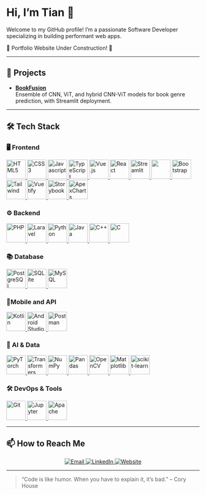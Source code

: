 <!--
**sniperbroco/sniperbroco** is a ✨ _special_ ✨ repository because its `README.md` (this file) appears on your GitHub profile.

Here are some ideas to get you started:


- 🌱 I’m currently learning ...
- 👯 I’m looking to collaborate on ...
- 🤔 I’m looking for help with ...
- 💬 Ask me about ...
- 📫 How to reach me: ...
- 😄 Pronouns: ...
- ⚡ Fun fact: ...
-->

# Hi, I’m Tian 👋

Welcome to my GitHub profile! I’m a passionate Software Developer specializing in building performant web apps.

🚧 Portfolio Website Under Construction! 🚧

---

## 🚀 Projects

- **[BookFusion](https://github.com/sniperbroco/bookfusion-classification-app)**  
  Ensemble of CNN, ViT, and hybrid CNN-ViT models for book genre prediction, with Streamlit deployment.

---
## 🛠️ Tech Stack

### 🖥️ Frontend
<p>
  <a href="https://html.spec.whatwg.org/multipage/" target="_blank">
    <img src="https://icon.icepanel.io/Technology/svg/HTML5.svg" alt="HTML5" width="50"/>
  </a>
  <a href="https://www.w3.org/Style/CSS/Overview.en.html" target="_blank">
    <img src="https://icon.icepanel.io/Technology/svg/CSS3.svg" alt="CSS3" width="50"/>
  </a>
  <a href="https://developer.mozilla.org/en-US/docs/Web/JavaScript/Guide" target="_blank">
    <img src="https://icon.icepanel.io/Technology/svg/JavaScript.svg" alt="Javascript" width="50"/>
  </a>
  <a href="https://www.typescriptlang.org/" target="_blank">
    <img src="https://icon.icepanel.io/Technology/svg/TypeScript.svg" alt="TypeScript" width="50"/>
  </a>
  <a href="https://vuejs.org/" target="_blank">
    <img src="https://icon.icepanel.io/Technology/svg/Vue.js.svg" alt="Vue.js" width="50"/>
  </a>
  <a href="https://react.dev/" target="_blank">
    <img src="https://icon.icepanel.io/Technology/svg/React.svg" alt="React" width="50"/>
  </a>
  <a href="https://streamlit.io/" target="_blank">
    <img src="https://icon.icepanel.io/Technology/svg/Streamlit.svg" alt="Streamlit" width="50"/>
  </a>
  <a href="https://vite.dev/" target="_blank">
    <img src="https://icon.icepanel.io/Technology/svg/Vite.js.svg" alt="" width="50"/>
  </a>
  <a href="https://getbootstrap.com/" target="_blank">
    <img src="https://icon.icepanel.io/Technology/svg/Bootstrap.svg" alt="Bootstrap" width="50"/>
  </a>
  <a href="https://tailwindcss.com/" target="_blank">
    <img src="https://icon.icepanel.io/Technology/svg/Tailwind-CSS.svg" alt="Tailwind" width="50"/>
  </a>
  <a href="https://vuetifyjs.com/en/" target="_blank">
    <img src="https://icon.icepanel.io/Technology/svg/Veutify.svg" alt="Vuetify" width="50"/>
  </a>
  <a href="https://storybook.js.org/" target="_blank">
    <img src="https://icon.icepanel.io/Technology/svg/Storybook.svg" alt="Storybook" width="50"/>
  </a>
  <a href="https://apexcharts.com/" target="_blank">
    <img src="https://apexcharts.com/wp-content/themes/apexcharts/img/apexcharts-logo-white-trimmed.svg" alt="ApexCharts" width="50"/>
  </a>
</p>

### ⚙️ Backend
<p>
  <a href="https://www.php.net/" target="_blank">
    <img src="https://icon.icepanel.io/Technology/svg/PHP.svg" alt="PHP" width="50"/>
  </a>
  <a href="https://laravel.com/" target="_blank">
    <img src="https://icon.icepanel.io/Technology/svg/Laravel.svg" alt="Laravel" width="50"/>
  </a>
  <a href="https://www.python.org/" target="_blank">
    <img src="https://icon.icepanel.io/Technology/svg/Python.svg" alt="Python" width="50"/>
  </a>
  <a href="https://www.java.com/en/" target="_blank">
    <img src="https://icon.icepanel.io/Technology/svg/Java.svg" alt="Java" width="50"/>
  </a>
  <a href="https://isocpp.org/" target="_blank">
    <img src="https://icon.icepanel.io/Technology/svg/C%2B%2B-%28CPlusPlus%29.svg" alt="C++" width="50"/>
  </a>
  <a href="https://www.c-language.org/" target="_blank">
    <img src="https://icon.icepanel.io/Technology/svg/C.svg" alt="C" width="50"/>
  </a>
</p>

### 📚 Database
<p>
  <a href="https://www.postgresql.org/" target="_blank">
    <img src="https://icon.icepanel.io/Technology/svg/PostgresSQL.svg" alt="PostgreSQL" width="50"/>
  </a>
  <a href="https://www.sqlite.org/" target="_blank">
    <img src="https://icon.icepanel.io/Technology/svg/SQLite.svg" alt="SQLite" width="50"/>
  </a>
  <a href="https://www.mysql.com/" target="_blank">
    <img src="https://icon.icepanel.io/Technology/svg/MySQL.svg" alt="MySQL" width="50"/>
  </a>
</p>

### 📱Mobile and API
<p>
  <a href="https://kotlinlang.org/" target="_blank">
    <img src="https://icon.icepanel.io/Technology/svg/Kotlin.svg" alt="Kotlin" width="50"/>
  </a>
  <a href="https://developer.android.com/studio" target="_blank">
    <img src="https://icon.icepanel.io/Technology/svg/Android-Studio.svg" alt="Android Studio" width="50"/>
  </a>
  <a href="https://www.postman.com/" target="_blank">
    <img src="https://icon.icepanel.io/Technology/svg/Postman.svg" alt="Postman" width="50"/>
  </a>
</p>

<p>

### 🧠 AI & Data

  <a href="https://pytorch.org/" target="_blank">
    <img src="https://icon.icepanel.io/Technology/svg/PyTorch.svg" alt="PyTorch" width="50"/>
  </a>
  <a href="https://huggingface.co/" target="_blank">
    <img src="https://huggingface.co/front/assets/huggingface_logo-noborder.svg" alt="Transformers" width="50"/>
  </a>
  <a href="https://numpy.org/" target="_blank">
    <img src="https://icon.icepanel.io/Technology/svg/NumPy.svg" alt="NumPy" width="50"/>
  </a>
  <a href="https://pandas.pydata.org/" target="_blank">
    <img src="https://icon.icepanel.io/Technology/svg/Pandas.svg" alt="Pandas" width="50"/>
  </a>
  <a href="https://opencv.org/" target="_blank">
    <img src="https://icon.icepanel.io/Technology/svg/OpenCV.svg" alt="OpenCV" width="50"/>
  </a>
  <a href="https://matplotlib.org/" target="_blank">
    <img src="https://icon.icepanel.io/Technology/svg/Matplotlib.svg" alt="Matplotlib" width="50"/>
  </a>
  <a href="https://scikit-learn.org/" target="_blank">
    <img src="https://icon.icepanel.io/Technology/svg/scikit-learn.svg" alt="scikit-learn" width="50"/>
  </a>
</p>

  
### 🛠️ DevOps & Tools
  <a href="https://git-scm.com/" target="_blank">
    <img src="https://icon.icepanel.io/Technology/svg/Git.svg" alt="Git" width="50"/>
  </a>
  <a href="https://jupyter.org/" target="_blank">
    <img src="https://icon.icepanel.io/Technology/svg/Jupyter.svg" alt="Jupyter" width="50"/>
  </a>
  <a href="https://httpd.apache.org/" target="_blank">
    <img src="https://icon.icepanel.io/Technology/svg/Apache.svg" alt="Apache" width="50"/>
  </a>
</p>

---

## 📫 How to Reach Me

<p align="center">
  <a href="mailto:crdelapena04@gmail.com" target="_blank">
    <img src="https://img.shields.io/badge/Email-D14836?style=for-the-badge&logo=gmail&logoColor=white" alt="Email" />
  </a>
  <a href="https://www.linkedin.com/in/delapenachristiancarlo/" target="_blank">
    <img src="https://img.shields.io/badge/LinkedIn-0A66C2?style=for-the-badge&logo=linkedin&logoColor=white" alt="LinkedIn" />
  </a>
  <a href="#" target="_blank">
    <img src="https://img.shields.io/badge/Website-000000?style=for-the-badge&logo=google-chrome&logoColor=white" alt="Website" />
  </a>
</p>

---

> “Code is like humor. When you have to explain it, it’s bad.” – Cory House

